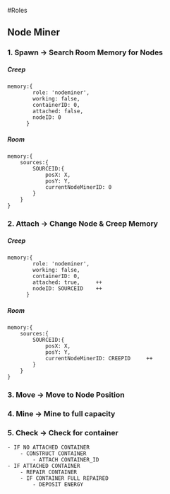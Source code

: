 #Roles

## Node Miner


### 1. Spawn -> Search Room Memory for Nodes

##### Creep
```
memory:{
        role: 'nodeminer',
        working: false,
        containerID: 0,
        attached: false,
        nodeID: 0
      }
```
##### Room
```
memory:{
    sources:{
        SOURCEID:{
            posX: X,
            posY: Y,
            currentNodeMinerID: 0
        }
    }
}
```

### 2. Attach -> Change Node & Creep Memory

##### Creep
```
memory:{
        role: 'nodeminer',
        working: false,
        containerID: 0,
        attached: true,     ++
        nodeID: SOURCEID    ++
      }
```
##### Room
```
memory:{
    sources:{
        SOURCEID:{
            posX: X,
            posY: Y,
            currentNodeMinerID: CREEPID     ++
        }
    }
}
```

### 3. Move -> Move to Node Position
### 4. Mine -> Mine to full capacity
### 5. Check -> Check for container
    - IF NO ATTACHED CONTAINER
        - CONSTRUCT CONTAINER
            - ATTACH CONTAINER_ID
    - IF ATTACHED CONTAINER
        - REPAIR CONTAINER
        - IF CONTAINER FULL REPAIRED
            - DEPOSIT ENERGY
